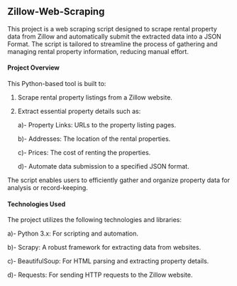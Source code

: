 ## Zillow-Web-Scraping

This project is a web scraping script designed to scrape rental property data from Zillow and automatically submit the extracted data into a JSON Format. The script is tailored to streamline the process of gathering and managing rental property information, reducing manual effort.

#### Project Overview
This Python-based tool is built to:

1. Scrape rental property listings from a Zillow website.
2. Extract essential property details such as:
   
      a)- Property Links: URLs to the property listing pages.

      b)- Addresses: The location of the rental properties.
  
      c)- Prices: The cost of renting the properties.
  
      d)- Automate data submission to a specified JSON format.
  
  The script enables users to efficiently gather and organize property data for analysis or record-keeping.

#### Technologies Used
The project utilizes the following technologies and libraries:

a)- Python 3.x: For scripting and automation.

b)- Scrapy: A robust framework for extracting data from websites.

c)- BeautifulSoup: For HTML parsing and extracting property details.

d)- Requests: For sending HTTP requests to the Zillow website.
